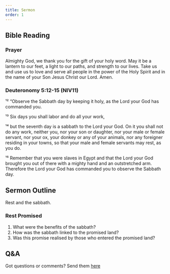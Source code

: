 ```yaml
---
title: Sermon 
order: 1
---
```


## Bible Reading

### Prayer
Almighty God, we thank you for the gift of your holy word. May it be a lantern to our feet, a light to our paths, and strength to our lives. Take us and use us to love and serve all people in the power of the Holy Spirit and in the name of your Son Jesus Christ our Lord. Amen.

### Deuteronomy 5:12-15 (NIV11)
¹² “Observe the Sabbath day by keeping it holy, as the Lord your God has commanded you.

¹³ Six days you shall labor and do all your work,

¹⁴ but the seventh day is a sabbath to the Lord your God. On it you shall not do any work, neither you, nor your son or daughter, nor your male or female servant, nor your ox, your donkey or any of your animals, nor any foreigner residing in your towns, so that your male and female servants may rest, as you do.

¹⁵ Remember that you were slaves in Egypt and that the Lord your God brought you out of there with a mighty hand and an outstretched arm. Therefore the Lord your God has commanded you to observe the Sabbath day.

## Sermon Outline
Rest and the sabbath. 

### Rest Promised
1. What were the benefits of the sabbath?
2. How was the sabbath linked to the promised land?
3. Was this promise realised by those who entered the promised land?

## Q&A
Got questions or comments? Send them [here](https://tinyurl.com/SGHACQuestionsAnswers)
